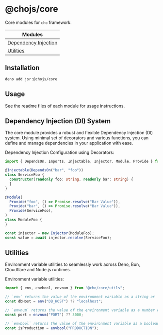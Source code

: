 # @chojs/core

Core modules for `cho` framework.

| Modules                                |
| -------------------------------------- |
| [Dependency Injection](./di/readme.md) |
| [Utilities](./utils/readme.md)         |

## Installation

```
deno add jsr:@chojs/core
```

## Usage

See the readme files of each module for usage instructions.

## Dependency Injection (DI) System

The core module provides a robust and flexible Dependency Injection (DI) system. Using minimal set of decorators and
various functions, you can define and manage dependencies in your application with ease.

Dependency Injection Configuration using Decorators:

```ts
import { DependsOn, Imports, Injectable, Injector, Module, Provide } from "@cho/core/di";

@Injectable(DependsOn("bar", "foo"))
class ServiceFoo {
  constructor(readonly foo: string, readonly bar: string) {
  }
}

@Module(
  Provide("foo", () => Promise.resolve("Bar Value")),
  Provide("bar", () => Promise.resolve("Bar Value")),
  Provide(ServiceFoo),
)
class ModuleFoo {
}

const injector = new Injector(ModuleFoo);
const value = await injector.resolve(ServiceFoo);
```

## Utilities

Environment variable utilities to seamlessly work across Deno, Bun, Cloudflare and Node.js runtimes.

Environment variable utilities:

```ts
import { env, envbool, envnum } from "@cho/core/utils";

// `env` returns the value of the environment variable as a string or `undefined` if not set.
const dbHost = env("DB_HOST") ?? "localhost";

// `envnum` returns the value of the environment variable as a number or `NaN` if not set or not a valid number.
const port = envnum("PORT") ?? 3000;

// `envbool` returns the value of the environment variable as a boolean interpreting "1", "true", "yes", "on" (case-insensitive) as true.
const isProduction = envbool("PRODUCTION");
```
